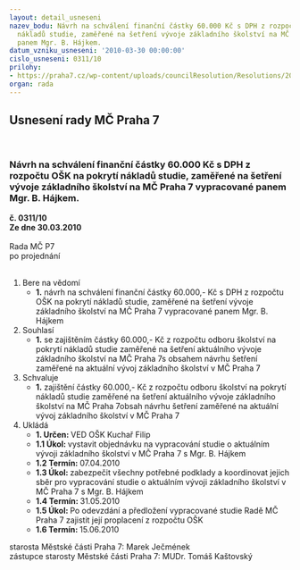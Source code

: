 ```yaml
---
layout: detail_usneseni
nazev_bodu: Návrh na schválení finanční částky 60.000 Kč s DPH z rozpočtu OŠK na pokrytí
  nákladů studie, zaměřené na šetření vývoje základního školství na MČ  Praha 7 vypracované
  panem Mgr. B. Hájkem.
datum_vzniku_usneseni: '2010-03-30 00:00:00'
cislo_usneseni: 0311/10
prilohy:
- https://praha7.cz/wp-content/uploads/councilResolution/Resolutions/20601/15-10-n%c3%a1vrh_%c5%a1et%c5%99en%c3%ad_pro_m%c4%8d_praha_7.doc
organ: rada
---
```

<div id="ucUsn_pList" class="usn">
	<span><h2>Usnesení rady MČ Praha 7 </h2>
<br></span><div class="standBody">
<span><h3>Návrh na schválení finanční částky 60.000 Kč s DPH z rozpočtu OŠK na pokrytí nákladů studie, zaměřené na šetření vývoje základního školství na MČ  Praha 7 vypracované panem Mgr. B. Hájkem.</h3></span><div class="center">
		<strong>č. 0311/10</strong><br>
	</div>
<div class="center">
		<strong>Ze dne 30.03.2010</strong><br><br>
	</div>Rada MČ P7<br> po projednání<br><br><ol>
<li>Bere na vědomí<ul><li>
<strong>1.</strong> návrh na schválení finanční částky 60.000,- Kč s DPH z rozpočtu OŠK na pokrytí nákladů studie, zaměřené na šetření vývoje základního školství na MČ  Praha 7 vypracované panem Mgr. B. Hájkem</li></ul>
</li>
<li>Souhlasí<ul><li>
<strong>1.</strong> se zajištěním částky 60.000,- Kč z rozpočtu odboru školství na pokrytí nákladů studie zaměřené na šetření aktuálního vývoje základního školství na MČ Praha 7s obsahem návrhu šetření zaměřené na aktuální vývoj základního školství v MČ Praha 7</li></ul>
</li>
<li>Schvaluje<ul><li>
<strong>1.</strong> zajištění částky 60.000,- Kč z rozpočtu odboru školství na pokrytí nákladů studie zaměřené na šetření aktuálního vývoje základního školství na MČ Praha 7obsah návrhu šetření zaměřené na aktuální vývoj základního školství v MČ Praha 7       </li></ul>
</li>
<li>Ukládá<ul>
<li>
<strong>1. Určen: </strong>VED OŠK Kuchař Filip</li>
<li>
<strong>1.1 Úkol: </strong>vystavit objednávku na  vypracování studie o aktuálním vývoji základního školství v MČ Praha 7 s Mgr. B. Hájkem</li>
<li>
<strong>1.2 Termín: </strong>07.04.2010</li>
<li>
<strong>1.3 Úkol: </strong>zabezpečit všechny potřebné podklady a koordinovat jejich sběr pro vypracování studie o aktuálním vývoji základního školství v MČ Praha 7 s Mgr. B. Hájkem</li>
<li>
<strong>1.4 Termín: </strong>31.05.2010</li>
<li>
<strong>1.5 Úkol: </strong>Po odevzdání a předložení vypracované studie Radě MČ Praha 7 zajistit její proplacení z rozpočtu OŠK</li>
<li>
<strong>1.6 Termín: </strong>15.06.2010</li>
</ul>
</li>
</ol>starosta Městské části Praha 7: Marek Ječmének<br>zástupce starosty Městské části Praha 7: MUDr. Tomáš Kaštovský 
</div>
</div>